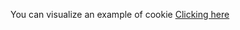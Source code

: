 You can visualize an example of cookie <a href="https://www.wa4e.com/code/sessions/cookie.php">Clicking here</a>

